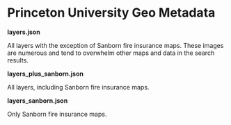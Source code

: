 # Princeton University Geo Metadata


**layers.json**

All layers with the exception of Sanborn fire insurance maps. These images are numerous and tend to overwhelm
other maps and data in the search results.

**layers_plus_sanborn.json**

All layers, including Sanborn fire insurance maps.

**layers_sanborn.json**

Only Sanborn fire insurance maps.
